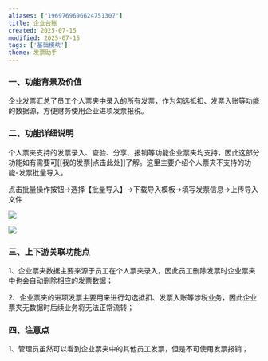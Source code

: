 ```yaml
---
aliases: ["1969769696624751307"]
title: 企业台账
created: 2025-07-15
modified: 2025-07-15
tags: ['基础模块']
theme: 发票助手
---
```


### 一、功能背景及价值

企业发票汇总了员工个人票夹中录入的所有发票，作为勾选抵扣、发票入账等功能的数据源，方便财务使用企业进项发票报税。

### 二、功能详细说明

个人票夹支持的发票录入、查验、分享、报销等功能企业票夹均支持，因此这部分功能如有需要可[[我的发票|点击此处]]了解。这里主要介绍个人票夹不支持的功能-发票批量导入。

点击批量操作按钮->选择【批量导入】->下载导入模板->填写发票信息->上传导入文件

![](https://myhelpdoc.oss-cn-heyuan.aliyuncs.com/mdimages/20eac2d8672c98dada757186049ec6ff.jpg)

![](https://myhelpdoc.oss-cn-heyuan.aliyuncs.com/mdimages/f96fa2d7e0bc3e2b489718b049d6aa99.jpg)

### 三、上下游关联功能点

1、企业票夹数据主要来源于员工在个人票夹录入，因此员工删除发票时企业票夹中也会自动删除相应的发票数据；

2、企业票夹的进项发票主要用来进行勾选抵扣、发票入账等涉税业务，因此企业票夹无数据时后续业务将无法正常流转；

### 四、注意点

1、管理员虽然可以看到企业票夹中的其他员工发票，但是不可使用发票报销；

